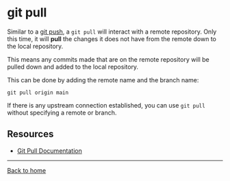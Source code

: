 # git pull

Similar to a [git push](./Push.md), a `git pull` will interact with a remote repository. Only this time, it will **pull** the changes it does not have from the remote down to the local repository. 

This means any commits made that are on the remote repository will be pulled down and added to the local repository. 

This can be done by adding the remote name and the branch name:

    git pull origin main

If there is any upstream connection established, you can use `git pull` without specifying a remote or branch.
 ## Resources
  - [Git Pull Documentation](http://git-scm.com/docs/git-pull)
  ---
  [Back to home](../READ.md)
  